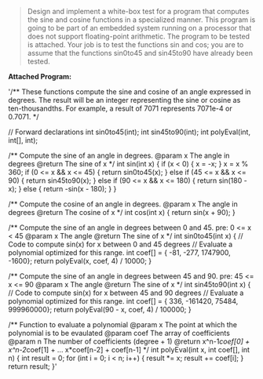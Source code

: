 >Design and implement a white-box test for a program that computes the sine and cosine functions in a specialized manner. This program is going to be part of an embedded system running on a processor that does not support floating-point arithmetic. The program to be tested is attached. Your job is to test the functions sin and cos; you are to assume that the functions sin0to45 and sin45to90 have already been tested. 

**Attached Program:**

'/** These functions compute the sine and cosine of an angle
    expressed in degrees. The result will be
    an integer representing the sine or cosine as
    ten-thousandths. For example, a result of 7071 represents
    7071e-4 or 0.7071.
*/

// Forward declarations
int sin0to45(int);
int sin45to90(int);
int polyEval(int, int[], int);

/** Compute the sine of an angle in degrees.
    @param x The angle in degrees
    @return The sine of x
*/
int sin(int x) {
  if (x < 0) {
    x = -x;
  }
  x = x % 360;
  if (0 <= x && x <= 45) {
    return sin0to45(x);
  }
  else if (45 <= x && x <= 90) {
    return sin45to90(x);
  }
  else if (90 <= x && x <= 180) {
    return sin(180 - x);
  }
  else {
    return -sin(x - 180);
  }
}

/** Compute the cosine of an angle in degrees.
    @param x The angle in degrees
    @return The cosine of x
*/
int cos(int x) {
  return sin(x + 90);
}

/** Compute the sine of an angle in degrees
    between 0 and 45.
    pre: 0 <= x < 45
    @param x The angle
    @return The sine of x
*/
int sin0to45(int x) {
  // Code to compute sin(x) for x between 0 and 45 degrees
  // Evaluate a polynomial optimized for this range.
  int coef[] = {
    -81, -277, 1747900, -1600};
  return polyEval(x, coef, 4) / 10000;
}

/** Compute the sine of an angle in degrees
    between 45 and 90.
    pre: 45 <= x <= 90
    @param x The angle
    @return The sine of x
*/
int sin45to90(int x) {
  // Code to compute sin(x) for x between 45 and 90 degrees
  // Evaluate a polynomial optimized for this range.
  int coef[] = {
    336, -161420, 75484, 999960000};
  return polyEval(90 - x, coef, 4) / 100000;
}

/** Function to evaluate a polynomial
    @param x The point at which the polynomial is to be evaulated
    @param coef The array of coefficients
    @param n The number of coefficients (degree + 1)
    @return x^n-1*coef[0] + x^n-2*coef[1] + ... x*coef[n-2] + coef[n-1]
*/
int polyEval(int x, int coef[], int n) {
  int result = 0;
  for (int i = 0; i < n; i++) {
    result *= x;
    result += coef[i];
  }
  return result;
}'
